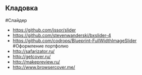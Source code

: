 ## Кладовка
#Слайдер
* https://github.com/jssor/slider
* https://github.com/stevenwanderski/bxslider-4
* https://github.com/codrops/Blueprint-FullWidthImageSlider
#Оформление портфолио
* http://safarizator.ru/
* http://getcover.ru/
* http://makepreview.ru/
* http://www.browsercover.me/
